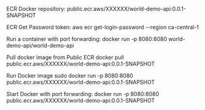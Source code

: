 ECR Docker repository: 
public.ecr.aws/XXXXXX/world-demo-api:0.0.1-SNAPSHOT

ECR Get Password token:
aws ecr get-login-password --region ca-central-1 

Run a container with port forwarding: 
docker run -p 8080:8080 world-demo-api/world-demo-api

Pull docker image from Public ECR 
docker pull public.ecr.aws/XXXXXX/world-demo-api:0.0.1-SNAPSHOT

Run Docker image
sudo docker run -p 8080:8080 public.ecr.aws/XXXXXX/world-demo-api:0.0.1-SNAPSHOT


Start Docker with port forwarding:
docker run -p 8080:8080 public.ecr.aws/XXXXXX/world-demo-api:0.0.1-SNAPSHOT
